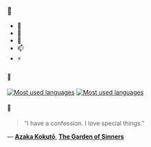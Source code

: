### 👋

- 🔭
- 🌱
- 💬
- 📫
- ⚡

#### 🧏

[![Most used languages](https://github-readme-stats-aynah.vercel.app/api/top-langs/?username=aynh&theme=solarized-dark&langs_count=6&layout=compact&hide_title=true)](https://github.com/anuraghazra/github-readme-stats#gh-dark-mode-only)
[![Most used languages](https://github-readme-stats-aynah.vercel.app/api/top-langs/?username=aynh&theme=solarized-light&langs_count=6&layout=compact&hide_title=true)](https://github.com/anuraghazra/github-readme-stats#gh-light-mode-only)

#### 💬

> "I have a confession. I love special things."

&mdash; [**Azaka Kokutō**](https://myanimelist.net/character.php?q=Azaka%20Kokut%C5%8D&cat=character), [**The Garden of Sinners**](https://myanimelist.net/search/all?q=The%20Garden%20of%20Sinners&cat=all)
